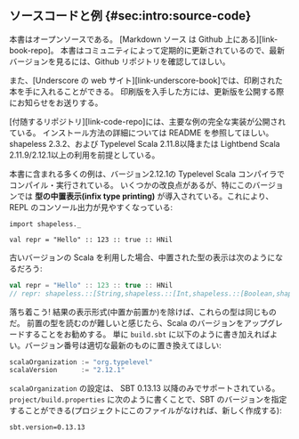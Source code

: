 ## ソースコードと例 {#sec:intro:source-code}

本書はオープンソースである。
[Markdown ソース は Github 上にある][link-book-repo]。
本書はコミュニティによって定期的に更新されているので、最新バージョンを見るには、Github リポジトリを確認してほしい。

また、[Underscore の web サイト][link-underscore-book]では、印刷された本を手に入れることができる。
印刷版を入手した方には、更新版を公開する際にお知らせをお送りする。

[付随するリポジトリ][link-code-repo]には、主要な例の完全な実装が公開されている。
インストール方法の詳細については README を参照してほしい。
shapeless 2.3.2、および Typelevel Scala 2.11.8以降または Lightbend Scala 2.11.9/2.12.1以上の利用を前提としている。

本書に含まれる多くの例は、バージョン2.12.1の Typelevel Scala コンパイラでコンパイル・実行されている。
いくつかの改良点があるが、特にこのバージョンでは **型の中置表示(infix type printing)** が導入されている。これにより、REPL のコンソール出力が見やすくなっている:

```tut:book:invisible
import shapeless._
```

```tut:book
val repr = "Hello" :: 123 :: true :: HNil
```

古いバージョンの Scala を利用した場合、中置された型の表示は次のようになるだろう:

```scala
val repr = "Hello" :: 123 :: true :: HNil
// repr: shapeless.::[String,shapeless.::[Int,shapeless.::[Boolean,shapeless.HNil]]] = "Hello" :: 123 :: true :: HNil
```

落ち着こう!
結果の表示形式(中置か前置か)を除けば、これらの型は同じものだ。
前置の型を読むのが難しいと感じたら、Scala のバージョンをアップグレードすることをお勧めする。
単に `build.sbt` に以下のように書き加えればよい。バージョン番号は適切な最新のものに置き換えてほしい:

```scala
scalaOrganization := "org.typelevel"
scalaVersion      := "2.12.1"
```

`scalaOrganization` の設定は、 SBT 0.13.13 以降のみでサポートされている。
`project/build.properties` に次のように書くことで、SBT のバージョンを指定することができる(プロジェクトにこのファイルがなければ、新しく作成する):

```
sbt.version=0.13.13
```

